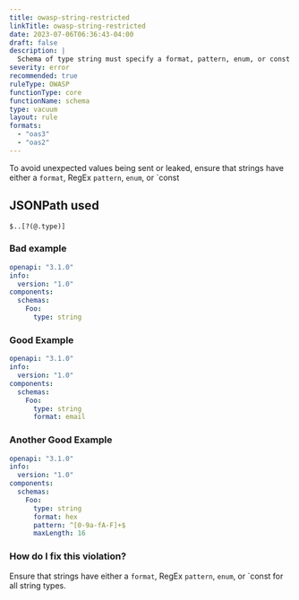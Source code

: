 ```yaml
---
title: owasp-string-restricted
linkTitle: owasp-string-restricted
date: 2023-07-06T06:36:43-04:00
draft: false
description: |
  Schema of type string must specify a format, pattern, enum, or const
severity: error
recommended: true
ruleType: OWASP
functionType: core
functionName: schema
type: vacuum
layout: rule
formats:
  - "oas3"
  - "oas2"
---
```


To avoid unexpected values being sent or leaked, ensure that strings have either a `format`, RegEx `pattern`, `enum`, or `const

## JSONPath used

`$..[?(@.type)]`

### Bad example

```yaml
openapi: "3.1.0"
info:
  version: "1.0"
components:
  schemas:
    Foo:
      type: string
```
### Good Example

```yaml
openapi: "3.1.0"
info:
  version: "1.0"
components:
  schemas:
    Foo:
      type: string
      format: email
```

### Another Good Example

```yaml
openapi: "3.1.0"
info:
  version: "1.0"
components:
  schemas:
    Foo:
      type: string
      format: hex
      pattern: ^[0-9a-fA-F]+$
      maxLength: 16
```

### How do I fix this violation?

Ensure that strings have either a `format`, RegEx `pattern`, `enum`, or `const for all string types.


